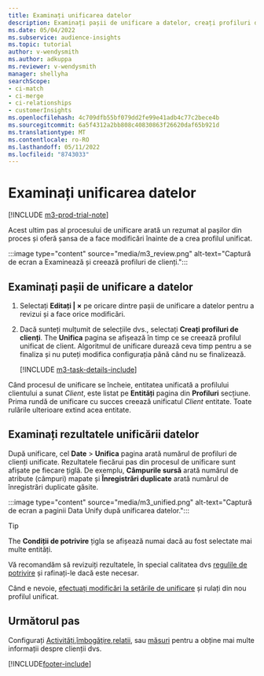 ```yaml
---
title: Examinați unificarea datelor
description: Examinați pașii de unificare a datelor, creați profiluri de clienți unificate și examinați rezultatele
ms.date: 05/04/2022
ms.subservice: audience-insights
ms.topic: tutorial
author: v-wendysmith
ms.author: adkuppa
ms.reviewer: v-wendysmith
manager: shellyha
searchScope:
- ci-match
- ci-merge
- ci-relationships
- customerInsights
ms.openlocfilehash: 4c709dfb55bf079dd2fe99e41adb4c77c2bece4b
ms.sourcegitcommit: 6a5f4312a2bb808c40830863f26620daf65b921d
ms.translationtype: MT
ms.contentlocale: ro-RO
ms.lasthandoff: 05/11/2022
ms.locfileid: "8743033"
---
```

# <a name="review-data-unification"></a>Examinați unificarea datelor

[!INCLUDE [m3-prod-trial-note](includes/m3-prod-trial-note.md)]

Acest ultim pas al procesului de unificare arată un rezumat al pașilor din proces și oferă șansa de a face modificări înainte de a crea profilul unificat.

:::image type="content" source="media/m3_review.png" alt-text="Captură de ecran a Examinează și creează profiluri de clienți.":::

## <a name="review-the-data-unification-steps"></a>Examinați pașii de unificare a datelor

1. Selectați **Editați | ×** pe oricare dintre pașii de unificare a datelor pentru a revizui și a face orice modificări.

1. Dacă sunteți mulțumit de selecțiile dvs., selectați **Creați profiluri de clienți**. The **Unifica** pagina se afișează în timp ce se creează profilul unificat de client. Algoritmul de unificare durează ceva timp pentru a se finaliza și nu puteți modifica configurația până când nu se finalizează.

   [!INCLUDE [m3-task-details-include](includes/m3-task-details.md)]

Când procesul de unificare se încheie, entitatea unificată a profilului clientului a sunat *Client*, este listat pe **Entități** pagina din **Profiluri** secțiune. Prima rundă de unificare cu succes creează unificatul *Client* entitate. Toate rulările ulterioare extind acea entitate.

## <a name="review-the-results-of-data-unification"></a>Examinați rezultatele unificării datelor

După unificare, cel **Date** > **Unifica** pagina arată numărul de profiluri de clienți unificate. Rezultatele fiecărui pas din procesul de unificare sunt afișate pe fiecare țiglă. De exemplu, **Câmpurile sursă** arată numărul de atribute (câmpuri) mapate și **Înregistrări duplicate** arată numărul de înregistrări duplicate găsite.

:::image type="content" source="media/m3_unified.png" alt-text="Captură de ecran a paginii Data Unify după unificarea datelor.":::

> [!TIP]
> The **Condiții de potrivire** țigla se afișează numai dacă au fost selectate mai multe entități.

Vă recomandăm să revizuiți rezultatele, în special calitatea dvs [regulile de potrivire](data-unification-update.md#manage-match-rules) și rafinați-le dacă este necesar.

Când e nevoie, [efectuați modificări la setările de unificare](data-unification-update.md) și rulați din nou profilul unificat.

## <a name="next-step"></a>Următorul pas

Configurați [Activități](activities.md),[îmbogăţire](enrichment-hub.md),[relatii](relationships.md), sau [măsuri](measures.md) pentru a obține mai multe informații despre clienții dvs.

[!INCLUDE[footer-include](includes/footer-banner.md)]
